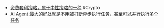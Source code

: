 - [资费套利策略，属于中性策略的一种](https://x.com/StlightLeon/status/1962400702833266838) #Crypto
- [AI Agent 最大的好处就是不用被打断异步执行任务，甚至可以并行执行多个任务](https://x.com/dotey/status/1961159716983476387)